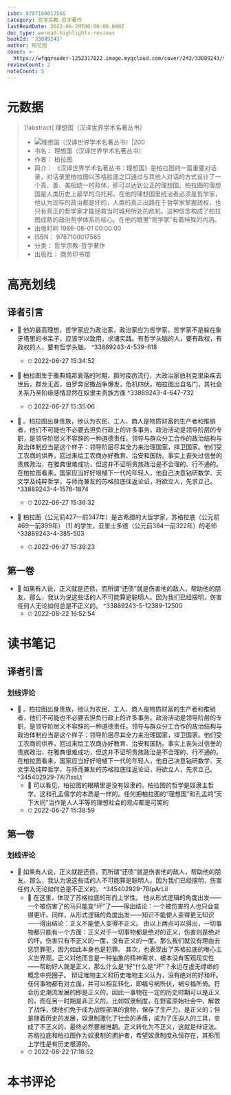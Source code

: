```yaml
---
isbn: 9787100017565
category: 哲学宗教-哲学著作
lastReadDate: 2022-06-29T00:00:00.000Z
doc_type: weread-highlights-reviews
bookId: '33889243'
author: 柏拉图
cover: >-
  https://wfqqreader-1252317822.image.myqcloud.com/cover/243/33889243/t7_33889243.jpg
reviewCount: 2
noteCount: 5
---
```

# 元数据
> [!abstract] 理想国（汉译世界学术名著丛书）
> - ![ 理想国（汉译世界学术名著丛书）|200](https://wfqqreader-1252317822.image.myqcloud.com/cover/243/33889243/t7_33889243.jpg)
> - 书名： 理想国（汉译世界学术名著丛书）
> - 作者： 柏拉图
> - 简介： 《汉译世界学术名著丛书：理想国》是柏拉图的一篇重要对话录，对话录里柏拉图以苏格拉底之口通过与其他人对话的方式设计了一个真、善、美相统一的政体，即可以达到公正的理想国。柏拉图的理想国是人类历史上最早的乌托邦。在他的理想国里统治者必须是哲学家，他认为现存的政治都是坏的，人类的真正出路在于哲学家掌握政权，也只有真正的哲学家才能拯救当时城邦所处的危机。这种信念构成了柏拉图成熟的政治哲学体系的核心。在他的眼里“哲学家”有着特殊的内涵。
> - 出版时间 1986-08-01 00:00:00
> - ISBN： 9787100017565
> - 分类： 哲学宗教-哲学著作
> - 出版社： 商务印书馆

# 高亮划线

## 译者引言


- 📌 他的最高理想，哲学家应为政治家，政治家应为哲学家。哲学家不是躲在象牙塔里的书呆子，应该学以致用，求诸实践。有哲学头脑的人，要有政权，有政权的人，要有哲学头脑。 ^33889243-4-539-618
    - ⏱ 2022-06-27 15:34:52 

- 📌 柏拉图生于雅典城邦衰落的时期，那时疫疠流行，大政治家伯利克里染疾去世后，群龙无首，伯罗奔尼撒战争爆发，危机四伏。柏拉图出自名门，其社会关系乃至阶级感情显然在奴隶主贵族方面 ^33889243-4-647-732
    - ⏱ 2022-06-27 15:35:06 

- 📌 。柏拉图出身贵族，他认为农民、工人、商人是物质财富的生产者和推销者，他们不可能也不必要去担负行政上的许多事务。政治活动是领导阶层的专职，是领导阶层义不容辞的一种道德责任。领导与群众分工合作的政治结构与政治体制应当是这个样子：领导阶层尽其全力来治理国家，捍卫国家。他们受工农商的供养，回过来给工农商办好教育、治安和国防。事实上丧失过信誉的贵族政治，在雅典很难成功，但这并不证明贵族政治是不合理的、行不通的。在柏拉图看来，国家应当好好培植下一代的年轻人，他自己决意钻研数学、天文学及纯粹哲学，与师而兼友的苏格拉底往返论证，将欲立人，先求立己。 ^33889243-4-1576-1874
    - ⏱ 2022-06-27 15:36:32 

- 📌 柏拉图（公元前427—前347年）是古希腊的大哲学家，苏格拉底（公元前469—前399年） [1] 的学生，亚里士多德（公元前384—前322年）的老师 ^33889243-4-385-503
    - ⏱ 2022-06-27 15:39:23 
## 第一卷


- 📌 如果有人说，正义就是还债，而所谓“还债”就是伤害他的敌人，帮助他的朋友。那么，我认为说这些话的人不可能算是聪明人。因为我们已经摆明，伤害任何人无论如何总是不正义的。 ^33889243-5-12389-12500
    - ⏱ 2022-08-22 16:52:54 
# 读书笔记

## 译者引言

### 划线评论
- 📌 。柏拉图出身贵族，他认为农民、工人、商人是物质财富的生产者和推销者，他们不可能也不必要去担负行政上的许多事务。政治活动是领导阶层的专职，是领导阶层义不容辞的一种道德责任。领导与群众分工合作的政治结构与政治体制应当是这个样子：领导阶层尽其全力来治理国家，捍卫国家。他们受工农商的供养，回过来给工农商办好教育、治安和国防。事实上丧失过信誉的贵族政治，在雅典很难成功，但这并不证明贵族政治是不合理的、行不通的。在柏拉图看来，国家应当好好培植下一代的年轻人，他自己决意钻研数学、天文学及纯粹哲学，与师而兼友的苏格拉底往返论证，将欲立人，先求立己。  ^345402929-7Al7IssLt
    - 💭 可以看见，柏拉图的眼睛里是没有奴隶的。柏拉图的哲学是奴隶主哲学。这和孔孟儒学的本质是一样的。任何把柏拉图的“理想国”和孔孟的“天下大同”当作是人人平等的理想社会的观点都是可笑的
    - ⏱ 2022-06-27 15:38:59
   
## 第一卷

### 划线评论
- 📌 如果有人说，正义就是还债，而所谓“还债”就是伤害他的敌人，帮助他的朋友。那么，我认为说这些话的人不可能算是聪明人。因为我们已经摆明，伤害任何人无论如何总是不正义的。  ^345402929-7BIpArLiI
    - 💭 在这里，体现了苏格拉底的形而上学性。
他从形式逻辑的角度出发——一个被伤害了的马只能变“坏”了——得出结论：一个被伤害的人也只会变得更坏。同样，从形式逻辑的角度出发——知识不能使人变得更无知识——得出结论：正义不能使人变得不正义。
由以上两点可以得出，一切事物都只能有一个方面：正义对于一切事物都是绝对的正义，伤害则是绝对的坏。伤害只有不正义的一面，没有正义的一面。那么我们就没有理由去惩罚罪犯，因为如此本身也是犯罪。
其次，也表现出了苏格拉底的唯心主义世界观。正义对他而言是一种抽象的精神需求，根本没有客观现实性——帮助好人就是正义，那么什么是“好”什么是“坏”？永远在虚无缥缈的概念中兜圈子。
辩证唯物主义和历史唯物主义认为，没有绝对的好和坏。任何事物都有对立面，并可以相互转化，即福兮祸所伏，祸兮福所倚。符合历史潮流发展的即是正义的。因此一事物在一定的历史时期可以是正义的，而在另一时期是非正义的。比如奴隶制度，在野蛮原始社会中，解救了战俘，使他们免于成为战胜部落的食物，保存了生产力，是正义的；但是随着历史的发展，奴隶制激化了社会的矛盾，成为了压迫人的工具，变成了不正义的，最终必然要被推翻。正义转化为不正义，这就是辩证法。苏格拉底和柏拉图作为奴隶制的拥护者，希望奴隶制度永恒存在，其形而上学性是有历史根源的。
    - ⏱ 2022-08-22 17:18:52
   
# 本书评论
